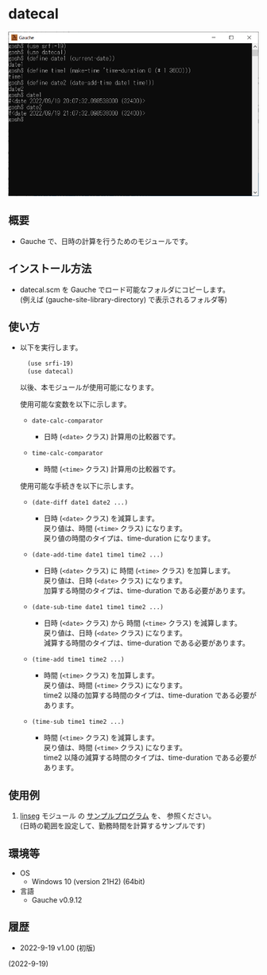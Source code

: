 # datecal

![image](image.png)

## 概要
- Gauche で、日時の計算を行うためのモジュールです。


## インストール方法
- datecal.scm を Gauche でロード可能なフォルダにコピーします。  
  (例えば (gauche-site-library-directory) で表示されるフォルダ等)


## 使い方
- 以下を実行します。
  ```
    (use srfi-19)
    (use datecal)
  ```
  以後、本モジュールが使用可能になります。

  使用可能な変数を以下に示します。
  - `date-calc-comparator`
    - 日時 (`<date>` クラス) 計算用の比較器です。

  - `time-calc-comparator`
    - 時間 (`<time>` クラス) 計算用の比較器です。

  使用可能な手続きを以下に示します。
  - `(date-diff date1 date2 ...)`
    - 日時 (`<date>` クラス) を減算します。  
      戻り値は、時間 (`<time>` クラス) になります。  
      戻り値の時間のタイプは、time-duration になります。

  - `(date-add-time date1 time1 time2 ...)`
    - 日時 (`<date>` クラス) に 時間 (`<time>` クラス) を加算します。  
      戻り値は、日時 (`<date>` クラス) になります。  
      加算する時間のタイプは、time-duration である必要があります。

  - `(date-sub-time date1 time1 time2 ...)`
    - 日時 (`<date>` クラス) から 時間 (`<time>` クラス) を減算します。  
      戻り値は、日時 (`<date>` クラス) になります。  
      減算する時間のタイプは、time-duration である必要があります。

  - `(time-add time1 time2 ...)`
    - 時間 (`<time>` クラス) を加算します。  
      戻り値は、時間 (`<time>` クラス) になります。  
      time2 以降の加算する時間のタイプは、time-duration である必要があります。

  - `(time-sub time1 time2 ...)`
    - 時間 (`<time>` クラス) を減算します。  
      戻り値は、時間 (`<time>` クラス) になります。  
      time2 以降の減算する時間のタイプは、time-duration である必要があります。


## 使用例
1. [linseg](https://github.com/Hamayama/lineseg) モジュール の
   [サンプルプログラム](https://github.com/Hamayama/lineseg/blob/main/sample-date-time.scm) を、
   参照ください。  
   (日時の範囲を設定して、勤務時間を計算するサンプルです)


## 環境等
- OS
  - Windows 10 (version 21H2) (64bit)
- 言語
  - Gauche v0.9.12

## 履歴
- 2022-9-19  v1.00 (初版)


(2022-9-19)
